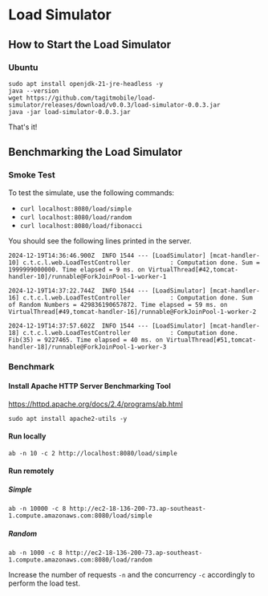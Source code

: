 # Load Simulator


## How to Start the Load Simulator

### Ubuntu

```
sudo apt install openjdk-21-jre-headless -y
java --version
wget https://github.com/tagitmobile/load-simulator/releases/download/v0.0.3/load-simulator-0.0.3.jar
java -jar load-simulator-0.0.3.jar
```

That's it!

## Benchmarking the Load Simulator

### Smoke Test 

To test the simulate, use the following commands:

- `curl localhost:8080/load/simple`
- `curl localhost:8080/load/random`
- `curl localhost:8080/load/fibonacci`

You should see the following lines printed in the server.

```
2024-12-19T14:36:46.900Z  INFO 1544 --- [LoadSimulator] [mcat-handler-10] c.t.c.l.web.LoadTestController           : Computation done. Sum = 1999999000000. Time elapsed = 9 ms. on VirtualThread[#42,tomcat-handler-10]/runnable@ForkJoinPool-1-worker-1

2024-12-19T14:37:22.744Z  INFO 1544 --- [LoadSimulator] [mcat-handler-16] c.t.c.l.web.LoadTestController           : Computation done. Sum of Random Numbers = 429836190657872. Time elapsed = 59 ms. on VirtualThread[#49,tomcat-handler-16]/runnable@ForkJoinPool-1-worker-2

2024-12-19T14:37:57.602Z  INFO 1544 --- [LoadSimulator] [mcat-handler-18] c.t.c.l.web.LoadTestController           : Computation done. Fib(35) = 9227465. Time elapsed = 40 ms. on VirtualThread[#51,tomcat-handler-18]/runnable@ForkJoinPool-1-worker-3
```

### Benchmark

#### Install Apache HTTP Server Benchmarking Tool

https://httpd.apache.org/docs/2.4/programs/ab.html

```
sudo apt install apache2-utils -y
```

#### Run locally

```
ab -n 10 -c 2 http://localhost:8080/load/simple
```

#### Run remotely

##### Simple

```
ab -n 10000 -c 8 http://ec2-18-136-200-73.ap-southeast-1.compute.amazonaws.com:8080/load/simple
```

##### Random

```
ab -n 1000 -c 8 http://ec2-18-136-200-73.ap-southeast-1.compute.amazonaws.com:8080/load/random
```

Increase the number of requests `-n` and the concurrency `-c` accordingly to perform the load test.
